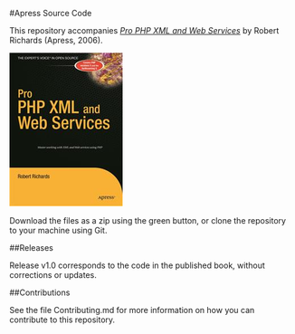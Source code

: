 #Apress Source Code

This repository accompanies [*Pro PHP XML and Web Services*](http://www.apress.com/9781590596333) by Robert Richards (Apress, 2006).

![Cover image](9781590596333.jpg)

Download the files as a zip using the green button, or clone the repository to your machine using Git.

##Releases

Release v1.0 corresponds to the code in the published book, without corrections or updates.

##Contributions

See the file Contributing.md for more information on how you can contribute to this repository.
